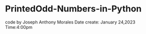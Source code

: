 # PrintedOdd-Numbers-in-Python
code by Joseph Anthony Morales
Date create: January 24,2023
Time:4:00pm
